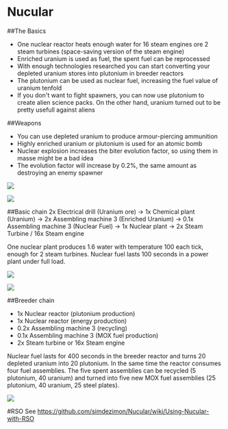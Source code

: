 # Nucular

##The Basics
- One nuclear reactor heats enough water for 16 steam engines ore 2 steam turbines (space-saving version of the steam engine)
- Enriched uranium is used as fuel, the spent fuel can be reprocessed
- With enough technologies researched you can start converting your depleted uranium stores into plutonium in breeder reactors
- The plutonium can be used as nuclear fuel, increasing the fuel value of uranium tenfold
- If you don't want to fight spawners, you can now use plutonium to create alien science packs. On the other hand, uranium turned out to be pretty usefull against aliens 

##Weapons
- You can use depleted uranium to produce armour-piercing ammunition
- Highly enriched uranium or plutonium is used for an atomic bomb
- Nuclear explosion increases the biter evolution factor, so using them in masse might be a bad idea
- The evolution factor will increase by 0.2%, the same amount as destroying an enemy spawner
 
![](http://simdezimon.github.io/screenshot4.jpg)

![](http://simdezimon.github.io/Resource%20Flow.png)

##Basic chain
2x Electrical drill (Uranium ore) →  1x Chemical plant (Uranium) → 2x Assembling machine 3 (Enriched Uranium) → 0.1x Assembling machine 3 (Nuclear Fuel) → 1x Nuclear plant → 2x Steam Turbine / 16x Steam engine

One nuclear plant produces 1.6 water with temperature 100 each tick, enough for 2 steam turbines. Nuclear fuel lasts 100 seconds in a power plant under full load.

![](http://simdezimon.github.io/screenshot2.png)

![](http://simdezimon.github.io/screenshot.png)

##Breeder chain
- 1x Nuclear reactor (plutonium production)
- 1x Nuclear reactor (energy production)
- 0.2x Assembling machine 3 (recycling)
- 0.1x Assembling machine 3 (MOX fuel production)
- 2x Steam turbine or 16x Steam engine

Nuclear fuel lasts for 400 seconds in the breeder reactor and turns 20 depleted uranium into 20 plutonium.
In the same time the reactor consumes four fuel assemblies.
The five spent assemblies can be recycled (5 plutonium, 40 uranium) and turned into five new MOX fuel assemblies (25 plutonium, 40 uranium, 25 steel plates).

![](http://simdezimon.github.io/screenshot3.png)

#RSO
See https://github.com/simdezimon/Nucular/wiki/Using-Nucular-with-RSO
